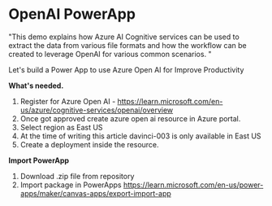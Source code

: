 # OpenAI PowerApp
"This demo explains how Azure AI Cognitive services can be used to extract the data from various file formats and how the workflow can be created to leverage OpenAI for various common scenarios. "

Let's build a Power App to use Azure Open AI for Improve Productivity

<b>What's needed.</b>
1. Register for Azure Open AI - https://learn.microsoft.com/en-us/azure/cognitive-services/openai/overview
2. Once got approved create azure open ai resource in Azure portal.
3. Select region as East US
4. At the time of writing this article davinci-003 is only available in East US
5. Create a deployment inside the resource.

<b>Import PowerApp</b>
1. Download .zip file from repository
2. Import package in PowerApps
https://learn.microsoft.com/en-us/power-apps/maker/canvas-apps/export-import-app
